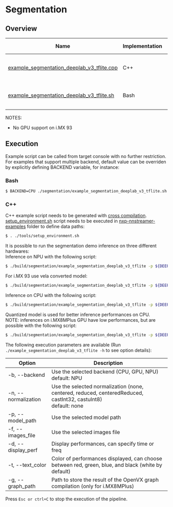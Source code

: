 # Segmentation

## Overview
Name | Implementation | Platforms | Model | ML engine | Backend | Features
--- | --- | --- | --- | --- | --- | ---
[example_segmentation_deeplab_v3_tflite.cpp](./cpp/example_segmentation_deeplab_v3_tflite.cpp) | C++ | i.MX 8M Plus <br> i.MX 93| deeplab_v3_mnv2 | TFLite | NPU (defaut)<br>GPU<br>CPU<br> | multifilesrc<br>gst-launch<br>
[example_segmentation_deeplab_v3_tflite.sh](./example_segmentation_deeplab_v3_tflite.sh) | Bash | i.MX 8M Plus <br> i.MX 93| deeplab_v3_mnv2 | TFLite | NPU (defaut)<br>GPU<br>CPU<br> | multifilesrc<br>gst-launch<br>

NOTES:
* No GPU support on i.MX 93

## Execution
Example script can be called from target console with no further restriction. For examples that support multiple backend, default value can be overriden by explicitly defining BACKEND variable, for instance:
### Bash
```bash
$ BACKEND=CPU ./segmentation/example_segmentation_deeplab_v3_tflite.sh
```
### C++
C++ example script needs to be generated with [cross compilation](../). [setup_environment.sh](../tools/setup_environment.sh) script needs to be executed in [nxp-nnstreamer-examples](../) folder to define data paths:
```bash
$ . ./tools/setup_environment.sh
```
It is possible to run the segmentation demo inference on three different hardwares:<br>
Inference on NPU with the following script:
```bash
$ ./build/segmentation/example_segmentation_deeplab_v3_tflite -p ${DEEPLABV3_QUANT} -f ${PASCAL_IMAGES}
```
For i.MX 93 use vela converted model:
```bash
$ ./build/segmentation/example_segmentation_deeplab_v3_tflite -p ${DEEPLABV3_QUANT_VELA} -f ${PASCAL_IMAGES}
```
Inference on CPU with the following script:
```bash
$ ./build/segmentation/example_segmentation_deeplab_v3_tflite -p ${DEEPLABV3_QUANT} -f ${PASCAL_IMAGES} -b CPU
```
Quantized model is used for better inference performances on CPU.<br>
NOTE: inferences on i.MX8MPlus GPU have low performances, but are possible with the following script:
```bash
$ ./build/segmentation/example_segmentation_deeplab_v3_tflite -p ${DEEPLABV3} -f ${PASCAL_IMAGES} -b GPU -n centeredReduced
```
The following execution parameters are available (Run ``` ./example_segmentation_deeplab_v3_tflite -h``` to see option details):

Option | Description
--- | ---
-b, --backend | Use the selected backend (CPU, GPU, NPU)<br> default: NPU
-n, --normalization | Use the selected normalization (none, centered, reduced, centeredReduced, castInt32, castuInt8)<br> default: none
-p, --model_path | Use the selected model path
-f, --images_file | Use the selected images file
-d, --display_perf |Display performances, can specify time or freq
-t, --text_color | Color of performances displayed, can choose between red, green, blue, and black (white by default)
-g, --graph_path | Path to store the result of the OpenVX graph compilation (only for i.MX8MPlus)

Press ```Esc or ctrl+C``` to stop the execution of the pipeline.